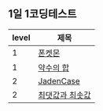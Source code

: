 ## 1일 1코딩테스트

| level | 제목                                                                                                   |
| ----- | ------------------------------------------------------------------------------------------------------ |
| 1     | [폰켓몬](https://github.com/kpzzy/CT/tree/main/programmers/%ED%8F%B0%EC%BC%93%EB%AA%AC)                |
| 1     | [약수의 합](https://github.com/kpzzy/CT/tree/main/programmers/%EC%95%BD%EC%88%98%EC%9D%98%20%ED%95%A9) |
| 2     | [JadenCase](https://github.com/kpzzy/CT/tree/main/programmers/JadenCase)                               |
| 2     | [최댓값과 최솟값](https://github.com/kpzzy/CT/tree/main/programmers/max_and_min)                       |
